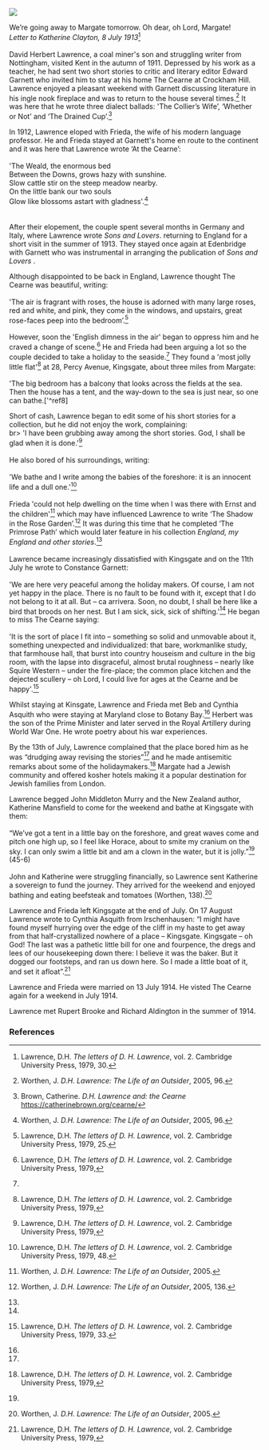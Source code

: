 <a href="https://juncture-digital.org"><img src="https://juncture-digital.org/images/ve-button.png"></a>
<param ve-config title="D.H. Lawrence (1885–1930)" author="Michelle Crowther" layout="vtl" banner="https://upload.wikimedia.org/wikipedia/commons/3/3f/David_Herbert_Lawrence_%26_Frieda_von_Richthofen_1914.jpg" attribution="D.H. Lawrence and Frieda von Richthofen, 1914, via Wikimedia Commons">

<param ve-entity eid=“Q24993696” aliases=“Kingsgate”>
<param ve-entity eid="Q947442" aliases="Edenbridge">
<param ve-entity eid="Q5187371" aliases="Crockham Hill">

We’re going away to Margate tomorrow. Oh dear, oh Lord, Margate!   
_Letter to Katherine Clayton, 8 July 1913_[^ref1]
<br><br>
David Herbert Lawrence, a coal miner's son and struggling writer from Nottingham, visited Kent in the autumn of 1911. Depressed by his work as a teacher, he had sent two short stories to critic and literary editor Edward Garnett who invited him to stay at his home The Cearne at Crockham Hill. Lawrence enjoyed a pleasant weekend with Garnett discussing literature in his ingle nook fireplace and was to return to the house several times.[^ref2]  It was here that he wrote three dialect ballads: 'The Collier’s Wife’, ‘Whether or Not’ and ‘The Drained Cup’.[^ref3] 
<param ve-image url="https://upload.wikimedia.org/wikipedia/commons/thumb/8/83/The_Green_at_Crockham_Hill_-_geograph.org.uk_-_4474691.jpg/1024px-The_Green_at_Crockham_Hill_-_geograph.org.uk_-_4474691.jpg" label="The Green at Crockham Hill" attribution="Peter Trimming, via Wikimedia Commons" license="CC BY-SA 2.0">

In 1912, Lawrence eloped  with Frieda, the wife of his modern language professor. He and Frieda stayed at Garnett's home en route to the continent and it was here that Lawrence wrote ‘At the Cearne’:
<br><br>
'The Weald, the enormous bed   
Between the Downs, grows hazy with sunshine.   
Slow cattle stir on the steep meadow nearby.   
On the little bank our two souls   
Glow like blossoms astart with gladness'.[^ref2]   
<br><br>
After their elopement, the couple spent several months in Germany and Italy, where Lawrence wrote _Sons and Lovers_. returning to England for a short visit in the summer of 1913. They stayed once again at Edenbridge with Garnett who was instrumental in arranging the publication of _Sons and Lovers_ . 
<param ve-image url="https://upload.wikimedia.org/wikipedia/commons/a/a9/Crockham_Hill_-_geograph.org.uk_-_4474809.jpg" label="Crockham Hill" attribution="Peter Trimming, via Wikimedia Commons" license="CC BY-SA 2.0">

Although disappointed to be back in England, Lawrence thought The Cearne was beautiful, writing: 
<br><br>
'The air is fragrant with roses, the house is adorned with many large roses, red and white, and pink, they come in the windows, and upstairs, great rose-faces peep into the bedroom’.[^ref4] 
<br><br>
However, soon the 'English dimness in the air' began to oppress him and he craved a change of scene.[^ref5] He and Frieda had been arguing a lot so the couple decided to take a holiday to the seaside.[^ref6] They found a 'most jolly little flat'[^ref7] at 28, Percy Avenue, Kingsgate, about three miles from Margate:
<br><br>
'The big bedroom has a balcony that looks across the fields at the sea. Then the house has a tent, and the way-down to the sea is just near, so one can bathe.['^ref8]

Short of cash, Lawrence began to edit some of his short stories for a collection, but he did not enjoy the work, complaining:
<br>br>
'I have been grubbing away among the short stories. God, I shall be glad when it is done.'[^ref9]
<br><br>
He also bored of his surroundings, writing: 
<br><br>
'We bathe and I write among the babies of the foreshore: it is an innocent life and a dull one.'[^ref10]
<br><br>
Frieda 'could not help dwelling on the time when I was there with Ernst and the children'[^ref11] which may have influenced Lawrence to write ‘The Shadow in the Rose Garden’.[^ref12]  It was during this time that he completed ‘The Primrose Path’ which would later feature in his collection _England, my England and other stories_.[^ref13] 
<br><br>
Lawrence became increasingly dissatisfied with Kingsgate and on the 11th July he wrote to Constance Garnett:
<br><br>
'We are here very peaceful among the holiday makers. Of course, I am not yet happy in the place. There is no fault to be found with it, except that I do not belong to it at all. But – ca arrivera. Soon, no doubt, I shall be here like a bird that broods on her nest. But I am sick, sick, sick of shifting.'[^ref14]
He began to miss The Cearne saying:
<br><br>
'It is the sort of place I fit into – something so solid and unmovable about it, something unexpected and individualized: that bare, workmanlike study, that farmhouse hall, that burst into country houseism and culture in the big room, with the lapse into disgraceful, almost brutal roughness – nearly like Squire Western – under the fire-place; the common place kitchen and the dejected scullery – oh Lord, I could live for ages at the Cearne and be happy'.[^ref15]

Whilst staying at Kinsgate, Lawrence and Frieda met Beb and Cynthia Asquith who were staying at Maryland close to Botany Bay.[^ref16] Herbert was the son of the Prime Minister and later served in the Royal Artillery during World War One. He wrote poetry about his war experiences. 
<param ve-image url="https://upload.wikimedia.org/wikipedia/commons/5/59/Maryland%2C_Botany_Rd_-_geograph.org.uk_-_1473937.jpg" label="Maryland, Botany Bay Road" attribution="Nigel Chadwick, via Wikimedia Commons" license="CC BY-SA 2.0"> 

By the 13th of July, Lawrence complained that the place bored him as he was “drudging away revising the stories”[^ref17] and he made antisemitic remarks about some of the holidaymakers.[^ref18] Margate had a Jewish community and offered kosher hotels making it a popular destination for Jewish families from London.

Lawrence begged John Middleton Murry and the New Zealand author, Katherine Mansfield to come for the weekend and bathe at Kingsgate with them: 
<br><br>
“We’ve got a tent in a little bay on the foreshore, and great waves come and pitch one high up, so I feel like Horace, about to smite my cranium on the sky. I can only swim a little bit and am a clown in the water, but it is jolly.”[^ref19]  (45-6) 
<br><br>
John and Katherine were struggling financially, so Lawrence sent Katherine a sovereign to fund the journey. They arrived for the weekend and enjoyed bathing and eating beefsteak and tomatoes (Worthen, 138).[^ref20]

Lawrence and Frieda left Kingsgate at the end of July.  On 17 August Lawrence wrote to Cynthia Asquith from Irschenhausen: “I might have found myself hurrying over the edge of the cliff in my haste to get away from that half-crystallized nowhere of a place – Kingsgate. Kingsgate – oh God! The last was a pathetic little bill for one and fourpence, the dregs and lees of our housekeeping down there: I believe it was the baker. But it dogged our footsteps, and ran us down here. So I made a little boat of it, and set it afloat”.[^ref21] 

Lawrence and Frieda were married on 13 July 1914.
He visted The Cearne again for a weekend in July 1914.

Lawrence met Rupert Brooke and Richard Aldington in the summer of 1914.

### References

[^ref1]: Lawrence, D.H. _The letters of D. H. Lawrence_, vol. 2. Cambridge University Press, 1979, 30.
[^ref2]: Worthen, J. _D.H. Lawrence: The Life of an Outsider_, 2005, 96.
[^ref3]: Brown, Catherine. _D.H. Lawrence and: the Cearne_ https://catherinebrown.org/cearne/
[^ref3]: Brown, Catherine. _D.H. Lawrence and: the Cearne_ https://catherinebrown.org/cearne/
[^ref4]: Lawrence, D.H. _The letters of D. H. Lawrence_, vol. 2. Cambridge University Press, 1979, 25.
[^ref5]: Lawrence, D.H. _The letters of D. H. Lawrence_, vol. 2. Cambridge University Press, 1979,
[^ref6]:
[^ref7]: Lawrence, D.H. _The letters of D. H. Lawrence_, vol. 2. Cambridge University Press, 1979,
[^ref8]: Lawrence, D.H. _The letters of D. H. Lawrence_, vol. 2. Cambridge University Press, 1979, 32.
[^ref9]: Lawrence, D.H. _The letters of D. H. Lawrence_, vol. 2. Cambridge University Press, 1979,
[^ref10]: Lawrence, D.H. _The letters of D. H. Lawrence_, vol. 2. Cambridge University Press, 1979, 48.
[^ref11]: Worthen, J. _D.H. Lawrence: The Life of an Outsider_, 2005.
[^ref12]: Worthen, J. _D.H. Lawrence: The Life of an Outsider_, 2005, 136.
[^ref13]:
[^ref14]:
[^ref15]: Lawrence, D.H. _The letters of D. H. Lawrence_, vol. 2. Cambridge University Press, 1979, 33.
[^ref16]:
[^ref17]:
[^ref18]: Lawrence, D.H. _The letters of D. H. Lawrence_, vol. 2. Cambridge University Press, 1979,
[^ref19]:
[^ref20]: Worthen, J. _D.H. Lawrence: The Life of an Outsider_, 2005.
[^ref21]: Lawrence, D.H. _The letters of D. H. Lawrence_, vol. 2. Cambridge University Press, 1979,

